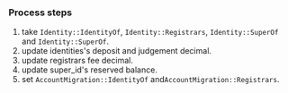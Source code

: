 ### Process steps
1. take `Identity::IdentityOf`, `Identity::Registrars`, `Identity::SuperOf` and `Identity::SuperOf`.
2. update identities's deposit and judgement decimal.
3. update registrars fee decimal.
4. update super_id's reserved balance.
5. set `AccountMigration::IdentityOf` and`AccountMigration::Registrars`.
